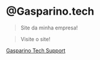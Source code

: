 # @Gasparino.tech
>Site da minha empresa!

> Visite o site!

[Gasparino Tech Support](https://www.gasparino.tech)
